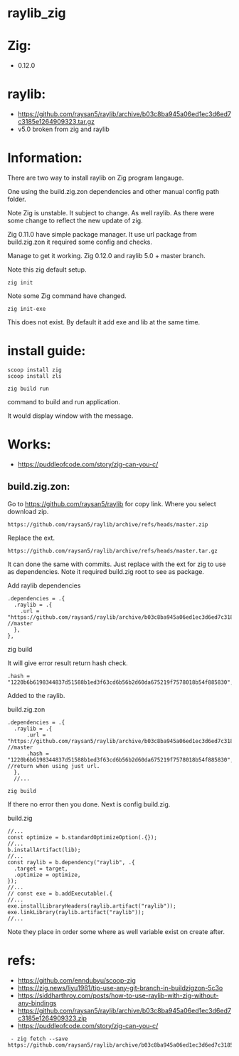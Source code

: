 # raylib_zig

# Zig:
 * 0.12.0

# raylib:
 * https://github.com/raysan5/raylib/archive/b03c8ba945a06ed1ec3d6ed7c3185e1264909323.tar.gz
 * v5.0 broken from zig and raylib

# Information:
There are two way to install raylib on Zig program langauge.

One using the build.zig.zon dependencies and other manual config path folder.

Note Zig is unstable. It subject to change. As well raylib. As there were some change to reflect the new update of zig.

Zig 0.11.0 have simple package manager. It use url package from build.zig.zon it required some config and checks.

Manage to get it working.  Zig 0.12.0 and raylib 5.0 + master branch.

Note this zig default setup.
```
zig init
```
Note some Zig command have changed.
```
zig init-exe
```
This does not exist. By default it add exe and lib at the same time.

# install guide:

```
scoop install zig
scoop install zls
```

```
zig build run
```
command to build and run application.

It would display window with the message.


# Works:
 - https://puddleofcode.com/story/zig-can-you-c/


## build.zig.zon:

Go to https://github.com/raysan5/raylib for copy link. Where you select download zip.

```
https://github.com/raysan5/raylib/archive/refs/heads/master.zip
```
Replace the ext.
```
https://github.com/raysan5/raylib/archive/refs/heads/master.tar.gz
```
It can done the same with commits. Just replace with the ext for zig to use as dependencies. Note it required build.zig root to see as package.

Add raylib dependencies
```zig
.dependencies = .{
  .raylib = .{
    .url = "https://github.com/raysan5/raylib/archive/b03c8ba945a06ed1ec3d6ed7c3185e1264909323.tar.gz", //master
  },
},
```
zig build

It will give error result return hash check.
```
.hash = "1220b6b6198344837d51588b1ed3f63cd6b56b2d60da675219f7578018b54f885830",
```
Added to the raylib.

build.zig.zon
```zig
.dependencies = .{
  .raylib = .{
      .url = "https://github.com/raysan5/raylib/archive/b03c8ba945a06ed1ec3d6ed7c3185e1264909323.tar.gz", //master
      .hash = "1220b6b6198344837d51588b1ed3f63cd6b56b2d60da675219f7578018b54f885830", //return when using just url.
  },
  //...
```

```
zig build
```
  If there no error then you done. Next is config build.zig.

build.zig
```zig
//...
const optimize = b.standardOptimizeOption(.{});
//...
b.installArtifact(lib);
//...
const raylib = b.dependency("raylib", .{
  .target = target,
  .optimize = optimize,
});
//...
// const exe = b.addExecutable(.{
//...
exe.installLibraryHeaders(raylib.artifact("raylib"));
exe.linkLibrary(raylib.artifact("raylib"));
//...
```
Note they place in order some where as well variable exist on create after.


# refs:
 - https://github.com/enndubyu/scoop-zig
 - https://zig.news/liyu1981/tip-use-any-git-branch-in-buildzigzon-5c3o
 - https://siddharthroy.com/posts/how-to-use-raylib-with-zig-without-any-bindings
 - https://github.com/raysan5/raylib/archive/b03c8ba945a06ed1ec3d6ed7c3185e1264909323.zip
 - https://puddleofcode.com/story/zig-can-you-c/
```
 - zig fetch --save https://github.com/raysan5/raylib/archive/b03c8ba945a06ed1ec3d6ed7c3185e1264909323.tar.gz
```